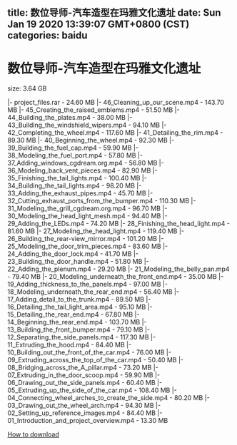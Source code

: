
title: 数位导师-汽车造型在玛雅文化遗址
date: Sun Jan 19 2020 13:39:07 GMT+0800 (CST)    
categories: baidu
---

# 数位导师-汽车造型在玛雅文化遗址
size: 3.64 GB
 
 
|- project_files.rar - 24.60 MB
|- 46_Cleaning_up_our_scene.mp4 - 143.70 MB
|- 45_Creating_the_raised_emblems.mp4 - 51.50 MB
|- 44_Building_the_plates.mp4 - 38.00 MB
|- 43_Building_the_windshield_wipers.mp4 - 94.10 MB
|- 42_Completing_the_wheel.mp4 - 117.60 MB
|- 41_Detailing_the_rim.mp4 - 89.30 MB
|- 40_Beginning_the_wheel.mp4 - 92.30 MB
|- 39_Building_the_fuel_cap.mp4 - 59.90 MB
|- 38_Modeling_the_fuel_port.mp4 - 57.80 MB
|- 37_Adding_windows_cgdream.org.mp4 - 56.80 MB
|- 36_Modeling_back_vent_pieces.mp4 - 82.90 MB
|- 35_Finishing_the_tail_lights.mp4 - 100.40 MB
|- 34_Building_the_tail_lights.mp4 - 98.20 MB
|- 33_Adding_the_exhaust_pipes.mp4 - 45.70 MB
|- 32_Cutting_exhaust_ports_from_the_bumper.mp4 - 110.30 MB
|- 31_Modeling_the_grill_cgdream.org.mp4 - 96.70 MB
|- 30_Modeling_the_head_light_mesh.mp4 - 94.40 MB
|- 29_Adding_the_LEDs.mp4 - 74.20 MB
|- 28_Finishing_the_head_light.mp4 - 81.60 MB
|- 27_Modeling_the_head_light.mp4 - 119.40 MB
|- 26_Building_the_rear-view_mirror.mp4 - 101.20 MB
|- 25_Modeling_the_door_trim_pieces.mp4 - 83.60 MB
|- 24_Adding_the_door_lock.mp4 - 41.70 MB
|- 23_Building_the_door_handle.mp4 - 51.80 MB
|- 22_Adding_the_plenum.mp4 - 29.20 MB
|- 21_Modeling_the_belly_pan.mp4 - 79.40 MB
|- 20_Modeling_underneath_the_front_end.mp4 - 35.00 MB
|- 19_Adding_thickness_to_the_panels.mp4 - 97.00 MB
|- 18_Modeling_underneath_the_rear_end.mp4 - 56.40 MB
|- 17_Adding_detail_to_the_trunk.mp4 - 89.50 MB
|- 16_Detailing_the_tail_light_area.mp4 - 95.10 MB
|- 15_Detailing_the_rear_end.mp4 - 67.80 MB
|- 14_Beginning_the_rear_end.mp4 - 103.70 MB
|- 13_Building_the_front_bumper.mp4 - 79.10 MB
|- 12_Separating_the_side_panels.mp4 - 117.30 MB
|- 11_Extruding_the_hood.mp4 - 84.40 MB
|- 10_Building_out_the_front_of_the_car.mp4 - 76.00 MB
|- 09_Extruding_across_the_top_of_the_car.mp4 - 50.40 MB
|- 08_Bridging_across_the_A_pillar.mp4 - 73.20 MB
|- 07_Extruding_in_the_door_scoop.mp4 - 59.90 MB
|- 06_Drawing_out_the_side_panels.mp4 - 60.40 MB
|- 05_Extruding_up_the_side_of_the_car.mp4 - 108.40 MB
|- 04_Connecting_wheel_arches_to_create_the_side.mp4 - 80.20 MB
|- 03_Drawing_out_the_wheel_arch.mp4 - 94.30 MB
|- 02_Setting_up_reference_images.mp4 - 84.40 MB
|- 01_Introduction_and_project_overview.mp4 - 13.30 MB

[How to download](https://bpcam.bemobtrk.com/go/2ceec3aa-1ca2-46d6-b9ff-aaa5c184517c?jno=2651)